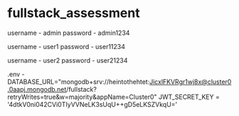# fullstack_assessment


username - admin
password - admin1234

username - user1
password - user11234

username - user2
password - user21234



.env - DATABASE_URL="mongodb+srv://heintothehtet:JicxlFKVRgr1wj8x@cluster0.0aapj.mongodb.net/fullstack?retryWrites=true&w=majority&appName=Cluster0"
JWT_SECRET_KEY = '4dtkV0ni042CVi0TIyVVNeLK3sUqU++gD5eLKSZVkqU='
